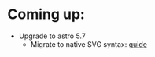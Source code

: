 # Coming up:
- Upgrade to astro 5.7
  - Migrate to native SVG syntax: [guide](https://astro.build/blog/astro-570/)
